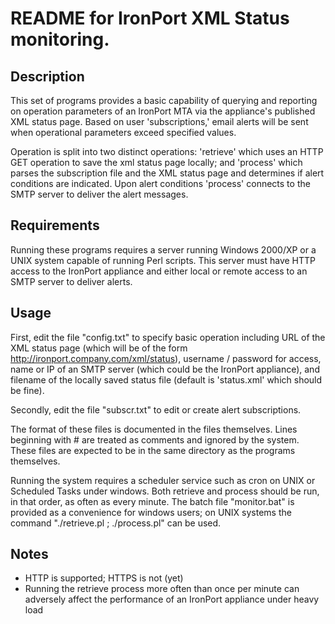 # README for IronPort XML Status monitoring.

## Description

This set of programs provides a basic capability of querying and reporting on operation parameters of an IronPort MTA via the appliance's published XML status page. Based on user 'subscriptions,' email alerts will be sent when operational parameters exceed specified values.

Operation is split into two distinct operations: 'retrieve' which uses an HTTP GET operation to save the xml status page locally; and 'process' which parses the subscription file and the XML status page and determines if alert conditions are indicated. Upon alert conditions 'process' connects to the SMTP server to deliver the alert messages.

## Requirements

Running these programs requires a server running Windows 2000/XP or a UNIX system capable of running Perl scripts. This server must have HTTP access to the IronPort appliance and either local or remote access to an SMTP server to deliver alerts.

## Usage

First, edit the file "config.txt" to specify basic operation including URL of the XML status page (which will be of the form http://ironport.company.com/xml/status), username / password for access, name or IP of an SMTP server (which could be the IronPort appliance), and filename of the locally saved status file (default is 'status.xml' which should be fine).

Secondly, edit the file "subscr.txt" to edit or create alert subscriptions.

The format of these files is documented in the files themselves. Lines beginning with # are treated as comments and ignored by the system. These files are expected to be in the same directory as the programs themselves.

Running the system requires a scheduler service such as cron on UNIX or Scheduled Tasks under windows. Both retrieve and process should be run, in that order, as often as every minute. The batch file "monitor.bat" is provided as a convenience for windows users; on UNIX systems the command "./retrieve.pl ; ./process.pl" can be used.


## Notes

- HTTP is supported; HTTPS is not (yet)
- Running the retrieve process more often than once per minute can adversely affect the performance of an IronPort appliance under heavy load
